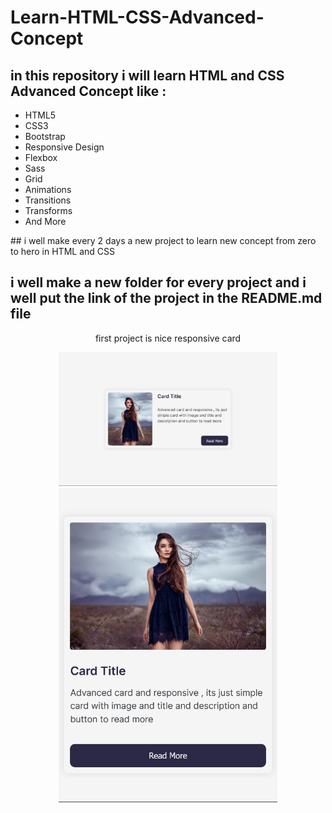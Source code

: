 # Learn-HTML-CSS-Advanced-Concept

## in this repository i will learn HTML and CSS Advanced Concept like :
<ul style="list-style-type:disc">
  <li>HTML5</li>
  <li>CSS3</li>
  <li>Bootstrap</li>
  <li>Responsive Design</li>
  <li>Flexbox</li>
  <li>Sass</li>
  <li>Grid</li>
  <li>Animations</li>
  <li>Transitions</li>
  <li>Transforms</li>
  <li>And More</li>
</ul>
## i well make every 2 days a new project to learn new concept from zero to hero in HTML and CSS

## i well make a new folder for every project and i well put the link of the project in the README.md file

<p align="center">
  first project is  nice responsive card 
</p>

<p align="center">
  <img src="./images/screenShot.png" width="350" title="hover text">
  <img src="./images/screenShot2.png" width="350" alt="accessibility text">
</p>